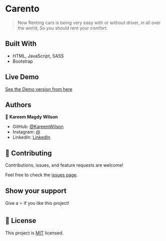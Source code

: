 # Carento

> Now Renting cars is being very easy with or without driver, in all over the world, So you should rent your comfort.

## Built With

- HTML, JavaScript, SASS
- Bootstrap

## Live Demo

[See the Demo version from here](https://livedemo.com)

## Authors

👤 **Kareem Magdy Wilson**

- GitHub: [@KareemWilson](https://github.com/KareemWilson)
- Instagram: [@](https://www.instagram.com/code.afternoon/)
- LinkedIn: [LinkedIn](https://linkedin.com/in/kareem-wilson/)

## 🤝 Contributing

Contributions, issues, and feature requests are welcome!

Feel free to check the [issues page](../../issues/).

## Show your support

Give a ⭐️ if you like this project!


## 📝 License

This project is [MIT](./LICENSE) licensed.

